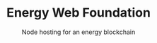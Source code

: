 ---
layout: project
order: 1

title: Energy Web Foundation
subtitle: Node hosting for an energy blockchain
industry: Energy
deliverables: Node hosting

summary: The Energy Web Foundation (EWF) is a global non-profit organization focused on accelerating blockchain technology across the energy sector. Applied Blockchain is an EWF affiliate.

challenge: 
    <p class="body--large body--bold">As an EWF affiliate member, Applied Blockchain was invited to run an authority node in the Energy Web Chain blockchain network.</p>
    <p>A blockchain network’s security is enhanced via decentralisation, but finding parties with the capacity and desire to run a node is challenging. If the blockchain sits with one or a small number of parties it is easier to undermine than if it is hosted by many independent parties. The EWF Web Chain uses the PoA (Proof of Authority) consensus mechanism which relies on authorities to secure the network, if more than 50% of the authorities were to collude they could undermine the network. Running a reliable PoA node in the network, and providing further assurance through independent monitoring, alerting and reporting, requires blockchain expertise and experience.</p>

outcome: 
    The EWF approached Applied Blockchain to run an authority node in their Energy Web Chain blockchain network. Applied Blockchain provisioned infrastructure and ran an Ethereum Parity node which met the requirements and configuration of the Energy Web Chain network.
    The Applied Blockchain Block Explorer was deployed on top of the node to enable exploration of the blockchain and monitoring of forks/ReOrgs.

results:
    <div class="results__item image-inline__item col--md6">
        <img src="/resources/images/icons/icon-key.svg" alt="" class="results__image image-inline__image">
        <p class="results__subtitle body--bold">Authority</p>
        <p>Applied Blockchain is an authority in the EWF Web Chain network and helps to secure the network.</p>
    </div>
    <div class="results__item image-inline__item col--md6">
        <img src="/resources/images/icons/icon-independant.svg" alt="" class="results__image image-inline__image">
        <p class="results__subtitle body--bold">Transparency</p>
        <p>The Applied Blockchain Block Explorer allows for transparency of the blockchain which enables trust in the network.</p>
    </div>
---